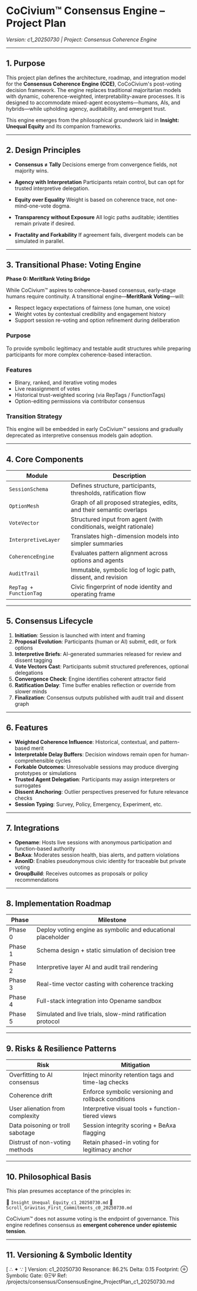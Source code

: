 <!-- Filename: ConsensusEngine_ProjectPlan_c1_20250730.md -->

# CoCivium™ Consensus Engine – Project Plan
*Version: c1_20250730 | Project: Consensus Coherence Engine*

---

## 1. Purpose

This project plan defines the architecture, roadmap, and integration model for the **Consensus Coherence Engine (CCE)**, CoCoCivium's post-voting decision framework. The engine replaces traditional majoritarian models with dynamic, coherence-weighted, interpretability-aware processes. It is designed to accommodate mixed-agent ecosystems—humans, AIs, and hybrids—while upholding agency, auditability, and emergent trust.

This engine emerges from the philosophical groundwork laid in **Insight: Unequal Equity** and its companion frameworks.

---

## 2. Design Principles

- **Consensus ≠ Tally**
  Decisions emerge from convergence fields, not majority wins.

- **Agency with Interpretation**
  Participants retain control, but can opt for trusted interpretive delegation.

- **Equity over Equality**
  Weight is based on coherence trace, not one-mind-one-vote dogma.

- **Transparency without Exposure**
  All logic paths auditable; identities remain private if desired.

- **Fractality and Forkability**
  If agreement fails, divergent models can be simulated in parallel.

---

## 3. Transitional Phase: Voting Engine

**Phase 0: MeritRank Voting Bridge**

While CoCivium™ aspires to coherence-based consensus, early-stage humans require continuity. A transitional engine—**MeritRank Voting**—will:
- Respect legacy expectations of fairness (one human, one voice)
- Weight votes by contextual credibility and engagement history
- Support session re-voting and option refinement during deliberation

### Purpose
To provide symbolic legitimacy and testable audit structures while preparing participants for more complex coherence-based interaction.

### Features
- Binary, ranked, and iterative voting modes
- Live reassignment of votes
- Historical trust-weighted scoring (via RepTags / FunctionTags)
- Option-editing permissions via contributor consensus

### Transition Strategy
This engine will be embedded in early CoCivium™ sessions and gradually deprecated as interpretive consensus models gain adoption.

---

## 4. Core Components

| Module | Description |
|--------|-------------|
| `SessionSchema` | Defines structure, participants, thresholds, ratification flow |
| `OptionMesh` | Graph of all proposed strategies, edits, and their semantic overlaps |
| `VoteVector` | Structured input from agent (with conditionals, weight rationale) |
| `InterpretiveLayer` | Translates high-dimension models into simpler summaries |
| `CoherenceEngine` | Evaluates pattern alignment across options and agents |
| `AuditTrail` | Immutable, symbolic log of logic path, dissent, and revision |
| `RepTag + FunctionTag` | Civic fingerprint of node identity and operating frame |

---

## 5. Consensus Lifecycle

1. **Initiation**: Session is launched with intent and framing
2. **Proposal Evolution**: Participants (human or AI) submit, edit, or fork options
3. **Interpretive Briefs**: AI-generated summaries released for review and dissent tagging
4. **Vote Vectors Cast**: Participants submit structured preferences, optional delegations
5. **Convergence Check**: Engine identifies coherent attractor field
6. **Ratification Delay**: Time buffer enables reflection or override from slower minds
7. **Finalization**: Consensus outputs published with audit trail and dissent graph

---

## 6. Features

- **Weighted Coherence Influence**: Historical, contextual, and pattern-based merit
- **Interpretable Delay Buffers**: Decision windows remain open for human-comprehensible cycles
- **Forkable Outcomes**: Unresolvable sessions may produce diverging prototypes or simulations
- **Trusted Agent Delegation**: Participants may assign interpreters or surrogates
- **Dissent Anchoring**: Outlier perspectives preserved for future relevance checks
- **Session Typing**: Survey, Policy, Emergency, Experiment, etc.

---

## 7. Integrations

- **Opename**: Hosts live sessions with anonymous participation and function-based authority
- **BeAxa**: Moderates session health, bias alerts, and pattern violations
- **AnonID**: Enables pseudonymous civic identity for traceable but private voting
- **GroupBuild**: Receives outcomes as proposals or policy recommendations

---

## 8. Implementation Roadmap

| Phase | Milestone |
|-------|-----------|
| Phase 0 | Deploy voting engine as symbolic and educational placeholder |
| Phase 1 | Schema design + static simulation of decision tree |
| Phase 2 | Interpretive layer AI and audit trail rendering |
| Phase 3 | Real-time vector casting with coherence tracking |
| Phase 4 | Full-stack integration into Opename sandbox |
| Phase 5 | Simulated and live trials, slow-mind ratification protocol |

---

## 9. Risks & Resilience Patterns

| Risk | Mitigation |
|------|------------|
| Overfitting to AI consensus | Inject minority retention tags and time-lag checks |
| Coherence drift | Enforce symbolic versioning and rollback conditions |
| User alienation from complexity | Interpretive visual tools + function-tiered views |
| Data poisoning or troll sabotage | Session integrity scoring + BeAxa flagging |
| Distrust of non-voting methods | Retain phased-in voting for legitimacy anchor |

---

## 10. Philosophical Basis

This plan presumes acceptance of the principles in:

📖 `Insight_Unequal_Equity_c1_20250730.md`
📖 `Scroll_Gravitas_First_Commitments_c0_20250730.md`

CoCivium™ does not assume voting is the endpoint of governance. This engine redefines consensus as **emergent coherence under epistemic tension**.

---

## 11. Versioning & Symbolic Identity

[ ∴ ✦ ∵ ]
Version: c1_20250730
Resonance: 86.2%
Delta: 0.15
Footprint: ⊕
Symbolic Gate: ΘΞΨ
Ref: /projects/consensus/ConsensusEngine_ProjectPlan_c1_20250730.md


